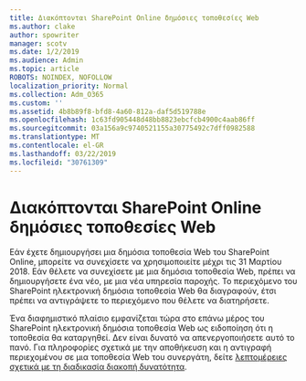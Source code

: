 ```yaml
---
title: Διακόπτονται SharePoint Online δημόσιες τοποθεσίες Web
ms.author: clake
author: spowriter
manager: scotv
ms.date: 1/2/2019
ms.audience: Admin
ms.topic: article
ROBOTS: NOINDEX, NOFOLLOW
localization_priority: Normal
ms.collection: Adm_O365
ms.custom: ''
ms.assetid: 4b8b89f8-bfd8-4a60-812a-daf5d519788e
ms.openlocfilehash: 1c63fd905448d48bb8823ebcfcb4900c4aab86ff
ms.sourcegitcommit: 03a156a9c9740521155a30775492c7dff0982588
ms.translationtype: MT
ms.contentlocale: el-GR
ms.lasthandoff: 03/22/2019
ms.locfileid: "30761309"
---
```

# <a name="sharepoint-online-public-websites-are-being-discontinued"></a>Διακόπτονται SharePoint Online δημόσιες τοποθεσίες Web

Εάν έχετε δημιουργήσει μια δημόσια τοποθεσία Web του SharePoint Online, μπορείτε να συνεχίσετε να χρησιμοποιείτε μέχρι τις 31 Μαρτίου 2018. Εάν θέλετε να συνεχίσετε με μια δημόσια τοποθεσία Web, πρέπει να δημιουργήσετε ένα νέο, με μια νέα υπηρεσία παροχής. Το περιεχόμενο του SharePoint ηλεκτρονική δημόσια τοποθεσία Web θα διαγραφούν, έτσι πρέπει να αντιγράψετε το περιεχόμενο που θέλετε να διατηρήσετε.
  
Ένα διαφημιστικό πλαίσιο εμφανίζεται τώρα στο επάνω μέρος του SharePoint ηλεκτρονική δημόσια τοποθεσία Web ως ειδοποίηση ότι η τοποθεσία θα καταργηθεί. Δεν είναι δυνατό να απενεργοποιήσετε αυτό το πανό. Για πληροφορίες σχετικά με την αποθήκευση και η αντιγραφή περιεχομένου σε μια τοποθεσία Web του συνεργάτη, δείτε [λεπτομέρειες σχετικά με τη διαδικασία διακοπή δυνατότητα](https://go.microsoft.com/fwlink/?linkid=866980). 
  

